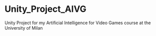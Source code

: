 # Unity_Project_AIVG
Unity Project for my Artificial Intelligence for Video Games course at the University of Milan
